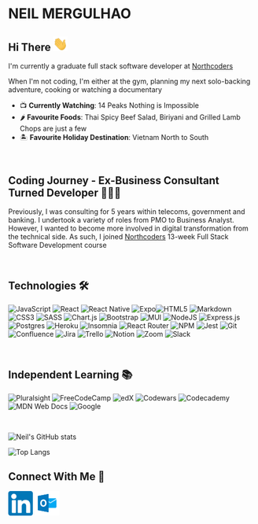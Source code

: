 # NEIL MERGULHAO

## Hi There <img src="https://raw.githubusercontent.com/nmergulh/nmergulh/master/images/wave.gif" width="30px">

I'm currently a graduate full stack software developer at [Northcoders]

<p>When I'm not coding, I'm either at the gym, planning my next solo-backing adventure, cooking or watching a documentary</p>

- 📺 **Currently Watching**: 14 Peaks Nothing is Impossible
- 🌶 **Favourite Foods**: Thai Spicy Beef Salad, Biriyani and Grilled Lamb Chops are just a few
- 🏝 **Favourite Holiday Destination**: Vietnam North to South

<br />

## Coding Journey - Ex-Business Consultant Turned Developer 🧑🏾‍💻

Previously, I was consulting for 5 years within telecoms, government and banking. I undertook a variety of roles from PMO to Business Analyst. However, I wanted to become more involved in digital transformation from the technical side. As such, I joined [Northcoders] 13-week Full Stack Software Development course

<br />

## Technologies 🛠

![JavaScript](https://img.shields.io/badge/javascript-%23323330.svg?style=for-the-badge&logo=javascript&logoColor=%23F7DF1E) ![React](https://img.shields.io/badge/react-%2320232a.svg?style=for-the-badge&logo=react&logoColor=%2361DAFB) ![React Native](https://img.shields.io/badge/react_native-%2320232a.svg?style=for-the-badge&logo=react&logoColor=%2361DAFB) ![Expo](https://img.shields.io/badge/expo-1C1E24?style=for-the-badge&logo=expo&logoColor=#D04A37)![HTML5](https://img.shields.io/badge/html5-%23E34F26.svg?style=for-the-badge&logo=html5&logoColor=white) ![Markdown](https://img.shields.io/badge/markdown-%23000000.svg?style=for-the-badge&logo=markdown&logoColor=white) ![CSS3](https://img.shields.io/badge/css3-%231572B6.svg?style=for-the-badge&logo=css3&logoColor=white) ![SASS](https://img.shields.io/badge/SASS-hotpink.svg?style=for-the-badge&logo=SASS&logoColor=white) ![Chart.js](https://img.shields.io/badge/chart.js-F5788D.svg?style=for-the-badge&logo=chart.js&logoColor=white) ![Bootstrap](https://img.shields.io/badge/bootstrap-%23563D7C.svg?style=for-the-badge&logo=bootstrap&logoColor=white) ![MUI](https://img.shields.io/badge/MUI-%230081CB.svg?style=for-the-badge&logo=material-ui&logoColor=white) ![NodeJS](https://img.shields.io/badge/node.js-6DA55F?style=for-the-badge&logo=node.js&logoColor=white) ![Express.js](https://img.shields.io/badge/express.js-%23404d59.svg?style=for-the-badge&logo=express&logoColor=%2361DAFB) ![Postgres](https://img.shields.io/badge/postgres-%23316192.svg?style=for-the-badge&logo=postgresql&logoColor=white) ![Heroku](https://img.shields.io/badge/-Heroku-430098?style=flat-square&logo=heroku) ![Insomnia](https://img.shields.io/badge/Insomnia-black?style=for-the-badge&logo=insomnia&logoColor=5849BE) ![React Router](https://img.shields.io/badge/React_Router-CA4245?style=for-the-badge&logo=react-router&logoColor=white) ![NPM](https://img.shields.io/badge/NPM-%23000000.svg?style=for-the-badge&logo=npm&logoColor=white) ![Jest](https://img.shields.io/badge/-jest-%23C21325?style=for-the-badge&logo=jest&logoColor=white) ![Git](https://img.shields.io/badge/git-%23F05033.svg?style=for-the-badge&logo=git&logoColor=white) ![Confluence](https://img.shields.io/badge/confluence-%23172BF4.svg?style=for-the-badge&logo=confluence&logoColor=white) ![Jira](https://img.shields.io/badge/jira-%230A0FFF.svg?style=for-the-badge&logo=jira&logoColor=white) ![Trello](https://img.shields.io/badge/Trello-%23026AA7.svg?style=for-the-badge&logo=Trello&logoColor=white) ![Notion](https://img.shields.io/badge/Notion-%23000000.svg?style=for-the-badge&logo=notion&logoColor=white) ![Zoom](https://img.shields.io/badge/Zoom-2D8CFF?style=for-the-badge&logo=zoom&logoColor=white) ![Slack](https://img.shields.io/badge/Slack-4A154B?style=for-the-badge&logo=slack&logoColor=white)

<br />

## Independent Learning 📚

![Pluralsight](https://img.shields.io/badge/Pluralsight-EE3057?style=for-the-badge&logo=pluralsight&logoColor=white) ![FreeCodeCamp](https://img.shields.io/badge/Freecodecamp-%23123.svg?&style=for-the-badge&logo=freecodecamp&logoColor=green) ![edX](https://img.shields.io/badge/edX-%2302262B.svg?style=for-the-badge&logo=edX&logoColor=white) ![Codewars](https://img.shields.io/badge/Codewars-B1361E?style=for-the-badge&logo=codewars&logoColor=grey) ![Codecademy](https://img.shields.io/badge/Codecademy-FFF0E5?style=for-the-badge&logo=codecademy&logoColor=1F243A) ![MDN Web Docs](https://img.shields.io/badge/MDN_Web_Docs-black?style=for-the-badge&logo=mdnwebdocs&logoColor=white) ![Google](https://img.shields.io/badge/google-4285F4?style=for-the-badge&logo=google&logoColor=white)

<br/>

![Neil's GitHub stats](https://github-readme-stats.vercel.app/api?username=nmergulh&&count_private=true&show_icons=true&theme=github_dark)

![Top Langs](https://github-readme-stats.vercel.app/api/top-langs/?username=nmergulh&theme=tokyonight)

## Connect With Me 🔗

[<img src="images/linkedin.png" width="50px" height="50px" >](http://linkedin.com/in/neilmergulhao) [<img src="images/microsoft-outlook.svg" width="50px" height="50px" >](mailto:nmergulh@live.com)

[northcoders]: https://northcoders.com/

